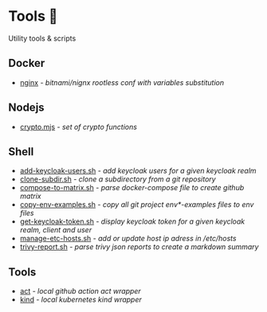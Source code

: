 # Tools :wrench:

Utility tools & scripts

## Docker

- [nginx](./docker/nginx/Dockerfile) *- bitnami/nignx rootless conf with variables substitution*

## Nodejs

- [crypto.mjs](./node/crypto.mjs) *- set of crypto functions*

## Shell

- [add-keycloak-users.sh](./shell/add-keycloak-users.sh) *- add keycloak users for a given keycloak realm*
- [clone-subdir.sh](./shell/clone-subdir.sh) *- clone a subdirectory from a git repository*
- [compose-to-matrix.sh](./shell/compose-to-matrix.sh) *- parse docker-compose file to create github matrix*
- [copy-env-examples.sh](./shell/copy-env-examples.sh) *- copy all git project env\*-examples files to env files*
- [get-keycloak-token.sh](./shell/get-keycloak-token.sh) *- display keycloak token for a given keycloak realm, client and user*
- [manage-etc-hosts.sh](./shell/manage-etc-hosts.sh) *- add or update host ip adress in /etc/hosts*
- [trivy-report.sh](./shell/trivy-report.sh) *- parse trivy json reports to create a markdown summary*

## Tools

- [act](./act/README.md) *- local github action act wrapper*
- [kind](./kind/README.md) *- local kubernetes kind wrapper*
